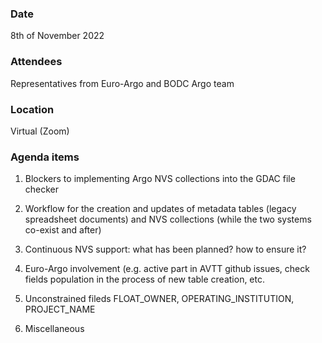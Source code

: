 ### Date
8th of November 2022

### Attendees
Representatives from Euro-Argo and BODC Argo team

### Location
Virtual (Zoom)

### Agenda items

1) Blockers to implementing Argo NVS collections into the GDAC file checker

2) Workflow for the creation and updates of metadata tables (legacy spreadsheet documents) and NVS collections (while the two systems co-exist and after)

3) Continuous NVS support: what has been planned? how to ensure it?

4) Euro-Argo involvement (e.g. active part in AVTT github issues, check fields population in the process of new table creation, etc.

5) Unconstrained fileds FLOAT_OWNER, OPERATING_INSTITUTION, PROJECT_NAME

6) Miscellaneous
